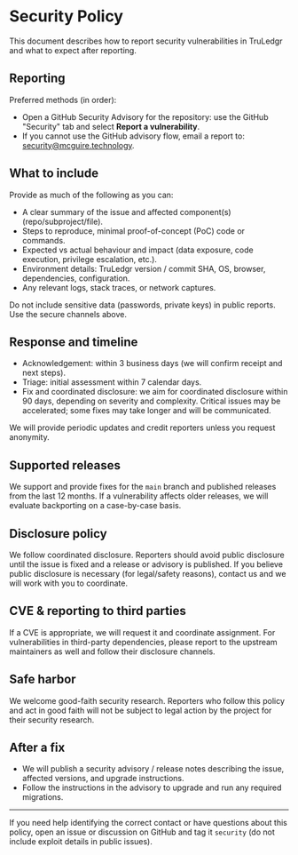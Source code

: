 # Security Policy

This document describes how to report security vulnerabilities in TruLedgr and what to expect after reporting.

## Reporting

Preferred methods (in order):

- Open a GitHub Security Advisory for the repository: use the GitHub "Security" tab and select **Report a vulnerability**.
- If you cannot use the GitHub advisory flow, email a report to: <security@mcguire.technology>.

## What to include

Provide as much of the following as you can:

- A clear summary of the issue and affected component(s) (repo/subproject/file).
- Steps to reproduce, minimal proof-of-concept (PoC) code or commands.
- Expected vs actual behaviour and impact (data exposure, code execution, privilege escalation, etc.).
- Environment details: TruLedgr version / commit SHA, OS, browser, dependencies, configuration.
- Any relevant logs, stack traces, or network captures.

Do not include sensitive data (passwords, private keys) in public reports. Use the secure channels above.

## Response and timeline

- Acknowledgement: within 3 business days (we will confirm receipt and next steps).
- Triage: initial assessment within 7 calendar days.
- Fix and coordinated disclosure: we aim for coordinated disclosure within 90 days, depending on severity and complexity. Critical issues may be accelerated; some fixes may take longer and will be communicated.

We will provide periodic updates and credit reporters unless you request anonymity.

## Supported releases

We support and provide fixes for the `main` branch and published releases from the last 12 months. If a vulnerability affects older releases, we will evaluate backporting on a case-by-case basis.

## Disclosure policy

We follow coordinated disclosure. Reporters should avoid public disclosure until the issue is fixed and a release or advisory is published. If you believe public disclosure is necessary (for legal/safety reasons), contact us and we will work with you to coordinate.

## CVE & reporting to third parties

If a CVE is appropriate, we will request it and coordinate assignment. For vulnerabilities in third-party dependencies, please report to the upstream maintainers as well and follow their disclosure channels.

## Safe harbor

We welcome good-faith security research. Reporters who follow this policy and act in good faith will not be subject to legal action by the project for their security research.

## After a fix

- We will publish a security advisory / release notes describing the issue, affected versions, and upgrade instructions.
- Follow the instructions in the advisory to upgrade and run any required migrations.

---
If you need help identifying the correct contact or have questions about this policy, open an issue or discussion on GitHub and tag it `security` (do not include exploit details in public issues).
